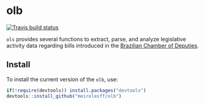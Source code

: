 # olb

[![Travis build status](https://travis-ci.org/meirelesff/olb.svg?branch=master)](https://travis-ci.org/meirelesff/olb)

`ols` provides several functions to extract, parse, and analyze legislative activity data regarding bills introduced in the [Brazilian Chamber of Deputies](https://www.camara.leg.br/).

## Install

To install the current version of the `olb`, use:

``` r
if(!require(devtools)) install.packages("devtools")
devtools::install_github("meirelesff/olb")
```
